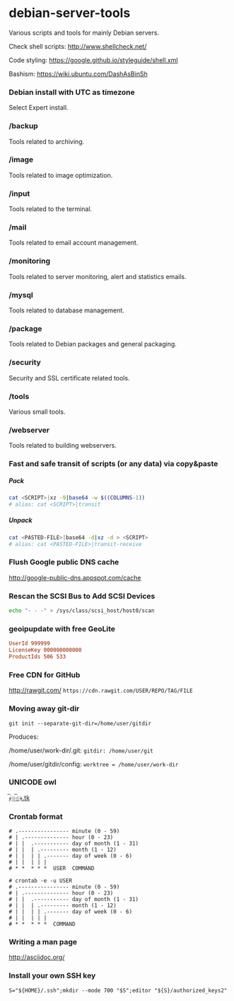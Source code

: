 debian-server-tools
===================

Various scripts and tools for mainly Debian servers.

Check shell scripts: http://www.shellcheck.net/

Code styling: https://google.github.io/styleguide/shell.xml

Bashism: https://wiki.ubuntu.com/DashAsBinSh

### Debian install with UTC as timezone

Select Expert install.

### /backup

Tools related to archiving.

### /image

Tools related to image optimization.

### /input

Tools related to the terminal.

### /mail

Tools related to email account management.

### /monitoring

Tools related to server monitoring, alert and statistics emails.

### /mysql

Tools related to database management.

### /package

Tools related to Debian packages and general packaging.

### /security

Security and SSL certificate related tools.

### /tools

Various small tools.

### /webserver

Tools related to building webservers.

### Fast and safe transit of scripts (or any data) via copy&paste

##### Pack

```bash
cat <SCRIPT>|xz -9|base64 -w $((COLUMNS-1))
# alias: cat <SCRIPT>|transit
```

##### Unpack

```bash
cat <PASTED-FILE>|base64 -d|xz -d > <SCRIPT>
# alias: cat <PASTED-FILE>|transit-receive
```

### Flush Google public DNS cache

http://google-public-dns.appspot.com/cache

### Rescan the SCSI Bus to Add SCSI Devices

```bash
echo "- - -" > /sys/class/scsi_host/host0/scan
```

### geoipupdate with free GeoLite

```ini
UserId 999999
LicenseKey 000000000000
ProductIds 506 533
```

### Free CDN for GitHub

http://rawgit.com/ `https://cdn.rawgit.com/USER/REPO/TAG/FILE`

### Moving away git-dir

`git init --separate-git-dir=/home/user/gitdir`

Produces:

/home/user/work-dir/.git: `gitdir: /home/user/git`

/home/user/gitdir/config: `worktree = /home/user/work-dir`

### UNICODE owl

[﴾͡๏̯͡๏﴿.tk](http://xn--wta3hb403ica11187ama.tk/)

### Crontab format

```
# .---------------- minute (0 - 59)
# | .-------------- hour (0 - 23)
# | |  .----------- day of month (1 - 31)
# | |  | .--------- month (1 - 12)
# | |  | | .------- day of week (0 - 6)
# | |  | | |
# * *  * * *  USER  COMMAND
```

```
# crontab -e -u USER
# .---------------- minute (0 - 59)
# | .-------------- hour (0 - 23)
# | |  .----------- day of month (1 - 31)
# | |  | .--------- month (1 - 12)
# | |  | | .------- day of week (0 - 6)
# | |  | | |
# * *  * * *  COMMAND
```

### Writing a man page

http://asciidoc.org/

### Install your own SSH key

`S="${HOME}/.ssh";mkdir --mode 700 "$S";editor "${S}/authorized_keys2"`
